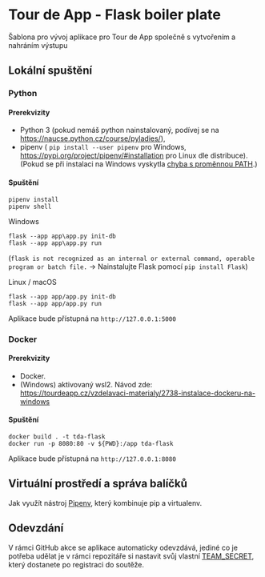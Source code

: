 # Tour de App - Flask boiler plate

Šablona pro vývoj aplikace pro Tour de App společně s vytvořením a nahráním výstupu

## Lokální spuštění

### Python

#### Prerekvizity
- Python 3 (pokud nemáš python nainstalovaný, podívej se na https://naucse.python.cz/course/pyladies/),
- pipenv ( `pip install --user pipenv` pro Windows, https://pypi.org/project/pipenv/#installation pro Linux dle distribuce).
(Pokud se při instalaci na Windows vyskytla [chyba s proměnnou PATH](PATH%20warning.md).)

#### Spuštění
```
pipenv install
pipenv shell
````

Windows
````
flask --app app\app.py init-db
flask --app app\app.py run
````
(`flask is not recognized as an internal or external command, operable program or batch file.` -> Nainstalujte Flask pomocí `pip install Flask`)

Linux / macOS
````
flask --app app/app.py init-db
flask --app app/app.py run
````
Aplikace bude přístupná na `http://127.0.0.1:5000`

### Docker
#### Prerekvizity
- Docker.
- (Windows) aktivovaný wsl2.
Návod zde: https://tourdeapp.cz/vzdelavaci-materialy/2738-instalace-dockeru-na-windows

#### Spuštění
```
docker build . -t tda-flask
docker run -p 8080:80 -v ${PWD}:/app tda-flask
```


Aplikace bude přístupná na `http://127.0.0.1:8080`

## Virtuální prostředí a správa balíčků

Jak využít nástroj [Pipenv](https://pypi.org/project/pipenv/), který kombinuje pip a virtualenv. 

## Odevzdání
V rámci GitHub akce se aplikace automaticky odevzdává, jediné co je potřeba udělat je v rámci repozitáře si nastavit svůj vlastní [TEAM\_SECRET](https://tourdeapp.cz/vzdelavaci-materialy/2736-sablony-lokalni-deployment-a-odevzdani#:~:text=3.-,Team%20Secret,-Jd%C4%9Bte%20do%20Settings), který dostanete po registraci do soutěže.
